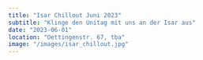 ```yaml
---
title: "Isar Chillout Juni 2023"
subtitle: "Klinge den Unitag mit uns an der Isar aus"
date: "2023-06-01"
location: "Oettingenstr. 67, tba"
image: "/images/isar_chillout.jpg"
---
```

